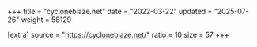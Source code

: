 +++
title = "cycloneblaze.net"
date = "2022-03-22"
updated = "2025-07-26"
weight = 58129

[extra]
source = "https://cycloneblaze.net/"
ratio = 10
size = 57
+++
